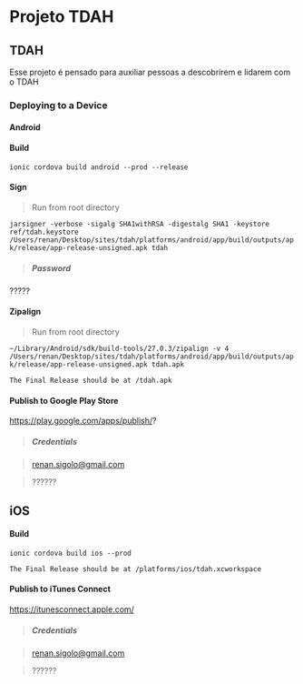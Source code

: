 Projeto TDAH
==============

## TDAH

Esse projeto é pensado para auxiliar pessoas a descobrirem e lidarem com o TDAH

### Deploying to a Device

#### Android

#### Build

`ionic cordova build android --prod --release`

#### Sign

> Run from root directory


`jarsigner -verbose -sigalg SHA1withRSA -digestalg SHA1 -keystore ref/tdah.keystore /Users/renan/Desktop/sites/tdah/platforms/android/app/build/outputs/apk/release/app-release-unsigned.apk tdah`

> ##### Password
?????

#### Zipalign
> Run from root directory


`~/Library/Android/sdk/build-tools/27.0.3/zipalign -v 4 /Users/renan/Desktop/sites/tdah/platforms/android/app/build/outputs/apk/release/app-release-unsigned.apk tdah.apk`

```
The Final Release should be at /tdah.apk
```

#### Publish to Google Play Store

https://play.google.com/apps/publish/?

> ##### Credentials

>renan.sigolo@gmail.com

>??????

## iOS

#### Build

`ionic cordova build ios --prod`

```
The Final Release should be at /platforms/ios/tdah.xcworkspace
```

#### Publish to iTunes Connect

https://itunesconnect.apple.com/

> ##### Credentials

>renan.sigolo@gmail.com

>??????
